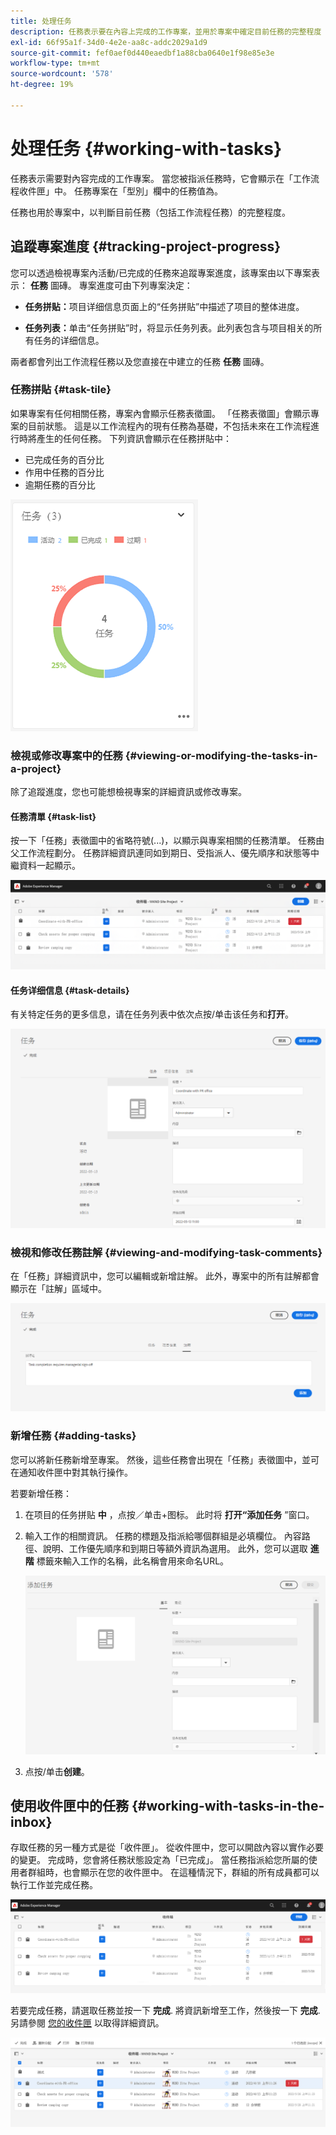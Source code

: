 ```yaml
---
title: 处理任务
description: 任務表示要在內容上完成的工作專案，並用於專案中確定目前任務的完整程度
exl-id: 66f95a1f-34d0-4e2e-aa8c-addc2029a1d9
source-git-commit: fef0aef0d440eaedbf1a88cba0640e1f98e85e3e
workflow-type: tm+mt
source-wordcount: '578'
ht-degree: 19%

---
```


# 处理任务 {#working-with-tasks}

任務表示需要對內容完成的工作專案。 當您被指派任務時，它會顯示在「工作流程收件匣」中。 任務專案在「型別」欄中的任務值為。

任務也用於專案中，以判斷目前任務（包括工作流程任務）的完整程度。

## 追蹤專案進度 {#tracking-project-progress}

您可以透過檢視專案內活動/已完成的任務來追蹤專案進度，該專案由以下專案表示： **任務** 圖磚。 專案進度可由下列專案決定：

* **任务拼贴：**&#x200B;项目详细信息页面上的“任务拼贴”中描述了项目的整体进度。

* **任务列表：**&#x200B;单击“任务拼贴”时，将显示任务列表。此列表包含与项目相关的所有任务的详细信息。

兩者都會列出工作流程任務以及您直接在中建立的任務 **任務** 圖磚。

### 任務拼貼 {#task-tile}

如果專案有任何相關任務，專案內會顯示任務表徵圖。 「任務表徵圖」會顯示專案的目前狀態。 這是以工作流程內的現有任務為基礎，不包括未來在工作流程進行時將產生的任何任務。 下列資訊會顯示在任務拼貼中：

* 已完成任务的百分比
* 作用中任務的百分比
* 逾期任務的百分比

![“任务”拼贴](/help/sites-cloud/authoring/assets/projects-tasks-breakdown.png)

### 檢視或修改專案中的任務 {#viewing-or-modifying-the-tasks-in-a-project}

除了追蹤進度，您也可能想檢視專案的詳細資訊或修改專案。

#### 任務清單 {#task-list}

按一下「任務」表徵圖中的省略符號(...)，以顯示與專案相關的任務清單。 任務由父工作流程劃分。 任務詳細資訊連同如到期日、受指派人、優先順序和狀態等中繼資料一起顯示。

![任务列表](/help/sites-cloud/authoring/assets/projects-task-list.png)

#### 任务详细信息 {#task-details}

有关特定任务的更多信息，请在任务列表中依次点按/单击该任务和&#x200B;**打开**。

![任务详细信息](/help/sites-cloud/authoring/assets/projects-task-details.png)

### 檢視和修改任務註解 {#viewing-and-modifying-task-comments}

在「任務」詳細資訊中，您可以編輯或新增註解。 此外，專案中的所有註解都會顯示在「註解」區域中。

![有关任务的评论](/help/sites-cloud/authoring/assets/projects-tasks-comments.png)

### 新增任務 {#adding-tasks}

您可以將新任務新增至專案。 然後，這些任務會出現在「任務」表徵圖中，並可在通知收件匣中對其執行操作。

若要新增任務：

1. 在项目的任务拼贴 **中** ，点按／单击+图标。 此时将 **打开“添加任务** ”窗口。
1. 輸入工作的相關資訊。 任務的標題及指派給哪個群組是必填欄位。 內容路徑、說明、工作優先順序和到期日等額外資訊為選用。 此外，您可以選取 **進階** 標籤來輸入工作的名稱，此名稱會用來命名URL。

   ![添加任务](/help/sites-cloud/authoring/assets/projects-add-task.png)

1. 点按/单击&#x200B;**创建**。

## 使用收件匣中的任務 {#working-with-tasks-in-the-inbox}

存取任務的另一種方式是從「收件匣」。 從收件匣中，您可以開啟內容以實作必要的變更。 完成時，您會將任務狀態設定為「已完成」。 當任務指派給您所屬的使用者群組時，也會顯示在您的收件匣中。 在這種情況下，群組的所有成員都可以執行工作並完成任務。

![收件箱中的任务](/help/sites-cloud/authoring/assets/projects-task-inbox.png)

若要完成任務，請選取任務並按一下 **完成**. 將資訊新增至工作，然後按一下 **完成**. 另請參閱 [您的收件匣](/help/sites-cloud/authoring/getting-started/inbox.md) 以取得詳細資訊。

![任务通知](/help/sites-cloud/authoring/assets/projects-task-notifications.png)
